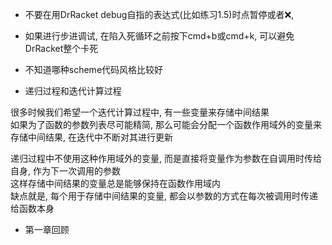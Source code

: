 * 不要在用DrRacket debug自指的表达式(比如练习1.5)时点暂停或者❌, 

* 如果进行步进调试, 在陷入死循环之前按下cmd+b或cmd+k, 可以避免DrRacket整个卡死

* 不知道哪种scheme代码风格比较好

* 递归过程和迭代计算过程

很多时候我们希望一个迭代计算过程中, 有一些变量来存储中间结果  
如果为了函数的参数列表尽可能精简, 那么可能会分配一个函数作用域外的变量来存储中间结果, 在迭代中不断对其进行更新

递归过程中不使用这种作用域外的变量, 而是直接将变量作为参数在自调用时传给自身, 作为下一次调用的参数  
这样存储中间结果的变量总是能够保持在函数作用域内  
缺点就是, 每个用于存储中间结果的变量, 都会以参数的方式在每次被调用时传递给函数本身

* 第一章回顾
